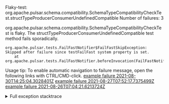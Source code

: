         
Flaky-test: org.apache.pulsar.schema.compatibility.SchemaTypeCompatibilityCheckTest.structTypeProducerConsumerUndefinedCompatible
Number of failures: 3

org.apache.pulsar.schema.compatibility.SchemaTypeCompatibilityCheckTest is flaky. The structTypeProducerConsumerUndefinedCompatible test method fails sporadically.

```
org.apache.pulsar.tests.FailFastNotifier$FailFastSkipException: Skipped after failure since testFailFast system property is set.
	at org.apache.pulsar.tests.FailFastNotifier.beforeInvocation(FailFastNotifier.java:88)

```

Usage tip: To enable automatic navigation to failure message, open the following links with CTRL/CMD-click.
[example failure 2021-08-30T14:25:04.3028401Z](https://github.com/apache/pulsar/runs/3462661639?check_suite_focus=true#step:9:1013)
[example failure 2021-08-27T07:52:17.7375499Z](https://github.com/apache/pulsar/runs/3440855061?check_suite_focus=true#step:9:1026)
[example failure 2021-08-26T07:04:21.6213724Z](https://github.com/apache/pulsar/runs/3429892062?check_suite_focus=true#step:9:986)


<details>
<summary>Full exception stacktrace</summary>
<code><pre>
org.apache.pulsar.tests.FailFastNotifier$FailFastSkipException: Skipped after failure since testFailFast system property is set.
	at org.apache.pulsar.tests.FailFastNotifier.beforeInvocation(FailFastNotifier.java:88)

</pre></code>
</details>

